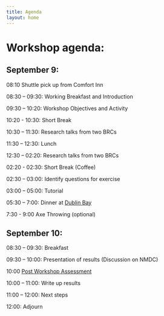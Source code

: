 ```yaml
---
title: Agenda
layout: home
---
```


# Workshop agenda:

## September 9:

08:10  Shuttle pick up from Comfort Inn

08:30 – 09:30: Working Breakfast and Introduction

09:30 – 10:20:  Workshop Objectives and Activity

10:20 - 10:30: Short Break

10:30 – 11:30: Research talks from two BRCs

11:30 – 12:30: Lunch

12:30 – 02:20: Research talks from two BRCs

02:20 - 02:30: Short Break (Coffee)

02:30 – 03:00: Identify questions for exercise 

03:00 – 05:00: Tutorial

05:30 – 7:00: Dinner at [Dublin Bay](https://dublinbayames.com/)

7:30 - 9:00 Axe Throwing (optional)

 

## September 10:
08:30 – 09:30:  Breakfast

09:30 – 10:00: Presentation of results (Discussion on NMDC)

10:00 [Post Workshop Assessment](https://forms.gle/YuLvP1nbwYJYNgdy5)

10:00 – 11:00: Write up results 

11:00 – 12:00:  Next steps 

12:00: Adjourn
